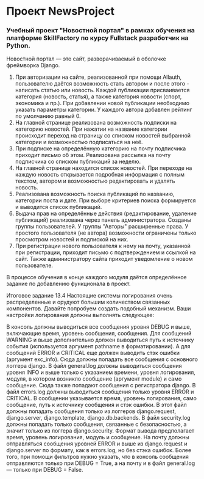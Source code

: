 # Проект NewsProject
### Учебный проект "Новостной портал" в рамках обучения на платформе SkillFactory по курсу Fullstack разработчик на Python.

Новостной портал — это сайт, разворачиваемый в оболочке фреймворка Django. 
1.	При авторизации на сайте, реализованной при помощи Allauth, пользователю даётся возможность стать автором и после этого - написать статью или новость. Каждой публикации присваивается категория (новость, статья), а также категория новости (спорт, экономика и пр.). При добавлении новой публикации необходимо указать параметры категории. У каждого автора добавлен рейтинг по умолчанию равный 0.
2.	На главной странице реализована возможность подписки на категорию новостей. При нажатии на название категории происходит переход на страницу со списком новостей выбранной категории и возможностью подписаться на неё. 
3.	При подписке на определённую категорию на почту подписчика приходит письмо об этом. Реализована рассылка на почту подписчика со списком публикаций за неделю.
4.	На главной странице находится список новостей. При переходе на каждую новость открывается подробная информация с полным текстом, автором и возможностью редактировать и удалять новость. 
5.	Реализована возможность поиска публикаций по названию, категории поста и дате. При выборе критериев поиска формируется и выводится список публикаций.
6.	Выдача прав на определённые действия (редактирование, удаление публикаций) реализована через панель администратора. Созданы группы пользователей. У группы "Авторы" расширенные права. У простого пользователя (не автора) возможности ограничены только просмотром новостей и подпиской на них.
7.	При регистрации нового пользователя к нему на почту, указанной при регистрации, приходит письмо с подтверждением и ссылкой на сайт. Также администратору сайта приходит уведомление о новом пользователе.


В процессе обучения в конце каждого модуля даётся определённое задание по добавлению функционала в проект.

Итоговое задание 13.4
Настоящие системы логирования очень распределенные и орудуют большим количеством связанных компонентов. Давайте попробуем создать подобный механизм. Ваши настройки логирования должны выполнять следующее:

В консоль должны выводиться все сообщения уровня DEBUG и выше, включающие время, уровень сообщения, сообщения. Для сообщений WARNING и выше дополнительно должен выводиться путь к источнику события (используется аргумент pathname в форматировании). А для сообщений ERROR и CRITICAL еще должен выводить стэк ошибки (аргумент exc_info). Сюда должны попадать все сообщения с основного логгера django.
В файл general.log должны выводиться сообщения уровня INFO и выше только с указанием времени, уровня логирования, модуля, в котором возникло сообщение (аргумент module) и само сообщение. Сюда также попадают сообщения с регистратора django.
В файл errors.log должны выводиться сообщения только уровня ERROR и CRITICAL. В сообщении указывается время, уровень логирования, само сообщение, путь к источнику сообщения и стэк ошибки. В этот файл должны попадать сообщения только из логгеров django.request, django.server, django.template, django.db.backends.
В файл security.log должны попадать только сообщения, связанные с безопасностью, а значит только из логгера django.security. Формат вывода предполагает время, уровень логирования, модуль и сообщение.
На почту должны отправляться сообщения уровней ERROR и выше из django.request и django.server по формату, как в errors.log, но без стэка ошибок.
Более того, при помощи фильтров нужно указать, что в консоль сообщения отправляются только при DEBUG = True, а на почту и в файл general.log — только при DEBUG = False.


